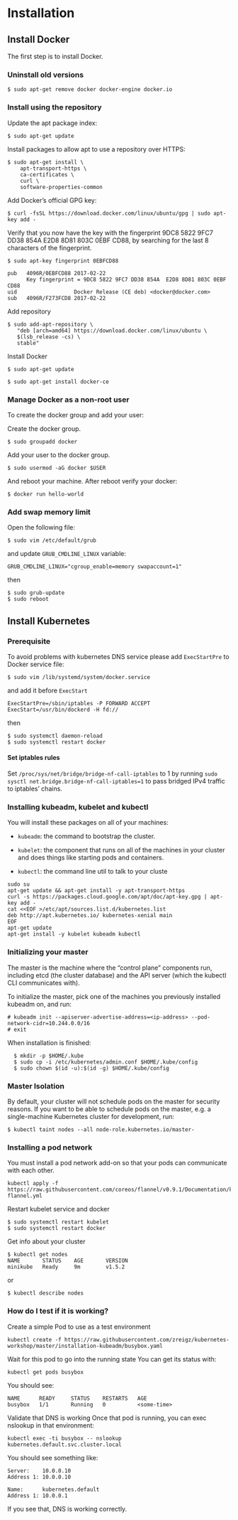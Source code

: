 # Installation
## Install Docker
The first step is to install Docker.
### Uninstall old versions
```
$ sudo apt-get remove docker docker-engine docker.io
```
### Install using the repository


Update the apt package index:
```
$ sudo apt-get update
```
Install packages to allow apt to use a repository over HTTPS:
```
$ sudo apt-get install \
    apt-transport-https \
    ca-certificates \
    curl \
    software-properties-common
```
Add Docker’s official GPG key:
```
$ curl -fsSL https://download.docker.com/linux/ubuntu/gpg | sudo apt-key add -
```
Verify that you now have the key with the fingerprint 9DC8 5822 9FC7 DD38 854A E2D8 8D81 803C 0EBF CD88, by searching for the last 8 characters of the fingerprint.
```
$ sudo apt-key fingerprint 0EBFCD88

pub   4096R/0EBFCD88 2017-02-22
      Key fingerprint = 9DC8 5822 9FC7 DD38 854A  E2D8 8D81 803C 0EBF CD88
uid                  Docker Release (CE deb) <docker@docker.com>
sub   4096R/F273FCD8 2017-02-22
```

Add repository
```
$ sudo add-apt-repository \
   "deb [arch=amd64] https://download.docker.com/linux/ubuntu \
   $(lsb_release -cs) \
   stable"
```

Install Docker
```
$ sudo apt-get update
```

```
$ sudo apt-get install docker-ce
```

### Manage Docker as a non-root user
To create the docker group and add your user:

Create the docker group.
```
$ sudo groupadd docker
```
Add your user to the docker group.
```
$ sudo usermod -aG docker $USER
```

And reboot your machine.
After reboot verify your docker:

```
$ docker run hello-world
```

### Add swap memory limit

Open the following file:
```
$ sudo vim /etc/default/grub
```
and update `GRUB_CMDLINE_LINUX` variable:

```
GRUB_CMDLINE_LINUX="cgroup_enable=memory swapaccount=1"
```
then

```
$ sudo grub-update
$ sudo reboot
```

## Install Kubernetes

### Prerequisite
To avoid problems with kubernetes DNS service please add `ExecStartPre` to Docker service file:
```
$ sudo vim /lib/systemd/system/docker.service
```
and add it before `ExecStart`
```
ExecStartPre=/sbin/iptables -P FORWARD ACCEPT
ExecStart=/usr/bin/dockerd -H fd://

```
then
```
$ sudo systemctl daemon-reload
$ sudo systemctl restart docker
```

#### Set iptables rules
Set `/proc/sys/net/bridge/bridge-nf-call-iptables` to 1 by running `sudo sysctl net.bridge.bridge-nf-call-iptables=1` to pass bridged IPv4 traffic to iptables’ chains.


### Installing kubeadm, kubelet and kubectl

You will install these packages on all of your machines:

 * `kubeadm`: the command to bootstrap the cluster.

 * `kubelet`: the component that runs on all of the machines in your cluster and does things like starting pods and containers.

 * `kubectl`: the command line util to talk to your cluste

```
sudo su
apt-get update && apt-get install -y apt-transport-https
curl -s https://packages.cloud.google.com/apt/doc/apt-key.gpg | apt-key add -
cat <<EOF >/etc/apt/sources.list.d/kubernetes.list
deb http://apt.kubernetes.io/ kubernetes-xenial main
EOF
apt-get update
apt-get install -y kubelet kubeadm kubectl

```

### Initializing your master

The master is the machine where the “control plane” components run, including etcd (the cluster database) and the API server (which the kubectl CLI communicates with).

To initialize the master, pick one of the machines you previously installed kubeadm on, and run:

```
# kubeadm init --apiserver-advertise-address=<ip-address> --pod-network-cidr=10.244.0.0/16
# exit
```

When installation is finished:

```
  $ mkdir -p $HOME/.kube
  $ sudo cp -i /etc/kubernetes/admin.conf $HOME/.kube/config
  $ sudo chown $(id -u):$(id -g) $HOME/.kube/config
```
### Master Isolation

By default, your cluster will not schedule pods on the master for security reasons. If you want to be able to schedule pods on the master, e.g. a single-machine Kubernetes cluster for development, run:

```
$ kubectl taint nodes --all node-role.kubernetes.io/master-
```

### Installing a pod network

You must install a pod network add-on so that your pods can communicate with each other.
```
kubectl apply -f https://raw.githubusercontent.com/coreos/flannel/v0.9.1/Documentation/kube-flannel.yml
```
Restart kubelet service and docker

```
$ sudo systemctl restart kubelet
$ sudo systemctl restart docker
```
Get info about your cluster

```
$ kubectl get nodes
NAME       STATUS    AGE       VERSION
minikube   Ready     9m        v1.5.2
```
or

```
$ kubectl describe nodes
```

### How do I test if it is working?

Create a simple Pod to use as a test environment
```
kubectl create -f https://raw.githubusercontent.com/zreigz/kubernetes-workshop/master/installation-kubeadm/busybox.yaml
```

Wait for this pod to go into the running state
You can get its status with:
```
kubectl get pods busybox
```
You should see:
```
NAME      READY     STATUS    RESTARTS   AGE
busybox   1/1       Running   0          <some-time>
```
Validate that DNS is working
Once that pod is running, you can exec nslookup in that environment:
```
kubectl exec -ti busybox -- nslookup kubernetes.default.svc.cluster.local
```
You should see something like:
```
Server:    10.0.0.10
Address 1: 10.0.0.10

Name:      kubernetes.default
Address 1: 10.0.0.1
```

If you see that, DNS is working correctly.
